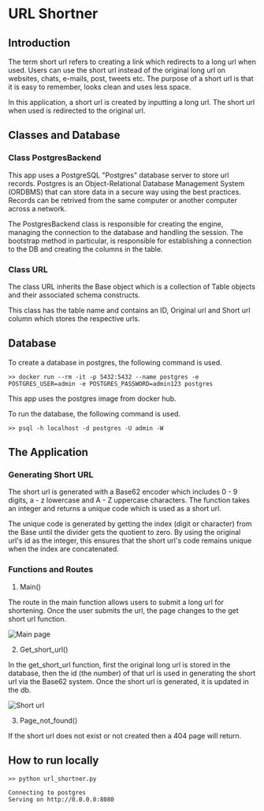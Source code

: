 # URL Shortner

## Introduction

The term short url refers to creating a link which redirects to a long url when used. Users can use the short url instead of the original long url on websites, chats, e-mails, post, tweets etc. The purpose of a short url is that it is easy to remember, looks clean and uses less space.

In this application, a short url is created by inputting a long url. The short url when used is redirected to the original url.

## Classes and Database

### Class PostgresBackend 

This app uses a PostgreSQL "Postgres" database server to store url records. Postgres is an Object-Relational Database Management System (ORDBMS) that can store data in a secure way using the best practices. Records can be retrived from the same computer or another computer across a network.
 
The PostgresBackend class is responsible for creating the engine, managing the connection to the database and handling the session. The bootstrap method in particular, is responsible for establishing a connection to the DB and creating the columns in the table.

### Class URL

The class URL inherits the Base object which is a collection of Table objects and their associated schema constructs. 

This class has the table name and contains an ID, Original url and Short url column which stores the respective urls.

## Database

To create a database in postgres, the following command is used.

```
>> docker run --rm -it -p 5432:5432 --name postgres -e POSTGRES_USER=admin -e POSTGRES_PASSWORD=admin123 postgres
```

This app uses the postgres image from docker hub.

To run the database, the following command is used.

```
>> psql -h localhost -d postgres -U admin -W
```

## The Application

### Generating Short URL

The short url is generated with a Base62 encoder which includes 0 - 9 digits, a - z lowercase and A - Z uppercase characters. The function takes an integer and returns a unique code which is used as a short url.

The unique code is generated by getting the index (digit or character) from the Base until the divider gets the quotient to zero. By using the original url's id as the integer, this ensures that the short url's code remains unique when the index are concatenated.   

### Functions and Routes

1. Main()

The route in the main function allows users to submit a long url for shortening. Once the user submits the url, the page changes to the get short url function.

![Main page](https://github.com/StephenDsouza90/url-shortner/blob/shortner/screenshots/main.png)

2. Get_short_url()

In the get_short_url function, first the original long url is stored in the database, then the id (the number) of that url is used in generating the short url via the Base62 system. Once the short url is generated, it is updated in the db.

![Short url](https://github.com/StephenDsouza90/url-shortner/blob/shortner/screenshots/short_url.png)

3. Page_not_found()

If the short url does not exist or not created then a 404 page will return.

## How to run locally

```
>> python url_shortner.py

Connecting to postgres
Serving on http://0.0.0.0:8080
```
